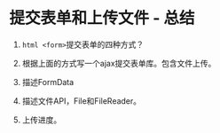 # 提交表单和上传文件 - 总结

1. `html <form>`提交表单的四种方式？

2. 根据上面的方式写一个ajax提交表单库。包含文件上传。

3. 描述FormData

4. 描述文件API，File和FileReader。

5. 上传进度。

